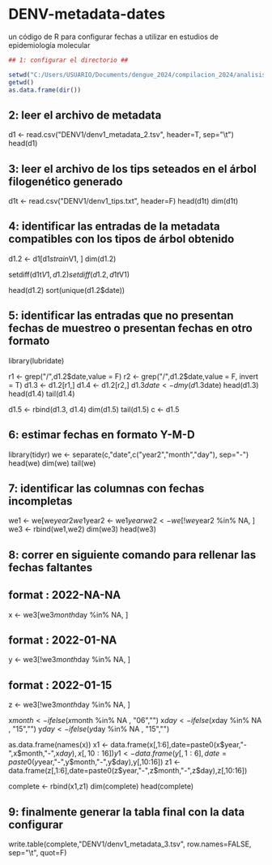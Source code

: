 # DENV-metadata-dates
un código de R para configurar fechas a utilizar en estudios de epidemiología molecular

```r vadsfasd
## 1: configurar el directorio ##

setwd("C:/Users/USUARIO/Documents/dengue_2024/compilacion_2024/analisis")
getwd()
as.data.frame(dir())
```

## 2: leer el archivo de metadata ##

d1 <- read.csv("DENV1/denv1_metadata_2.tsv", header=T, sep="\t")
head(d1)

## 3: leer el archivo de los tips seteados en el árbol filogenético generado ##

d1t <- read.csv("DENV1/denv1_tips.txt", header=F)
head(d1t)
dim(d1t)

## 4: identificar las entradas de la metadata compatibles con los tipos de árbol obtenido ##

d1.2 <- d1[d1$strain %in% d1t$V1, ]
dim(d1.2)

setdiff(d1t$V1,d1.2)
setdiff(d1.2,d1t$V1)

head(d1.2)
sort(unique(d1.2$date))

## 5: identificar las entradas que no presentan fechas de muestreo  o presentan fechas en otro formato ##

library(lubridate)

r1 <- grep("/",d1.2$date,value = F)
r2 <- grep("/",d1.2$date,value = F, invert = T)
d1.3 <- d1.2[r1,]
d1.4 <- d1.2[r2,]
d1.3$date <- dmy(d1.3$date)
head(d1.3)
head(d1.4)
tail(d1.4)

d1.5 <- rbind(d1.3, d1.4)
dim(d1.5)
tail(d1.5)
c <- d1.5

## 6: estimar fechas en formato Y-M-D ##
library(tidyr)
we <- separate(c,"date",c("year2","month","day"), sep="-")
head(we)
dim(we)
tail(we)

## 7: identificar las columnas con fechas incompletas ##

we1 <- we[we$year2 %in% NA, ]
we1$year2 <- we1$year
we2 <- we[!we$year2 %in% NA, ]
we3 <- rbind(we1,we2)
dim(we3)
head(we3)

## 8: correr en siguiente comando para rellenar las fechas faltantes ##

## format : 2022-NA-NA ##
x <- we3[we3$month %in% NA & we3$day %in% NA, ]
## format : 2022-01-NA ##
y <- we3[!we3$month %in% NA & we3$day %in% NA, ]
## format : 2022-01-15 ##
z <- we3[!we3$month %in% NA & !we3$day %in% NA, ]

x$month <- ifelse(x$month %in% NA , "06","")
x$day <- ifelse(x$day %in% NA , "15","")
y$day <- ifelse(y$day %in% NA , "15","")

as.data.frame(names(x))
x1 <- data.frame(x[,1:6],date=paste0(x$year,"-",x$month,"-",x$day),x[,10:16])
y1 <- data.frame(y[,1:6],date=paste0(y$year,"-",y$month,"-",y$day),y[,10:16])
z1 <- data.frame(z[,1:6],date=paste0(z$year,"-",z$month,"-",z$day),z[,10:16])

complete <- rbind(x1,z1)
dim(complete)
head(complete)

## 9: finalmente generar la tabla final con la data configurar ##

write.table(complete,"DENV1/denv1_metadata_3.tsv", row.names=FALSE, sep="\t", quot=F)
